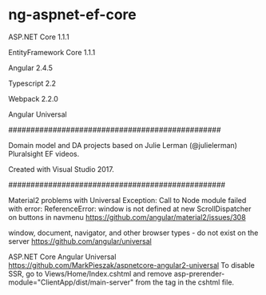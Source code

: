 # ng-aspnet-ef-core

ASP.NET Core 1.1.1

EntityFramework Core 1.1.1

Angular 2.4.5

Typescript 2.2

Webpack 2.2.0

Angular Universal

################################################

Domain model and DA projects based on Julie Lerman (@julielerman) Pluralsight EF videos.

Created with Visual Studio 2017.

#################################################

Material2 problems with Universal 
Exception: Call to Node module failed with error: ReferenceError: window is not defined
at new ScrollDispatcher
on buttons in navmenu
https://github.com/angular/material2/issues/308

window, document, navigator, and other browser types - do not exist on the server
https://github.com/angular/universal

ASP.NET Core Angular Universal
https://github.com/MarkPieszak/aspnetcore-angular2-universal
To disable SSR, go to Views/Home/Index.cshtml and remove asp-prerender-module="ClientApp/dist/main-server" from the <app> tag in the cshtml file.
